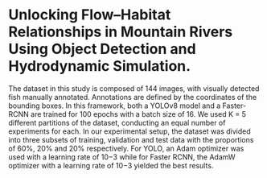 # Unlocking Flow–Habitat Relationships in Mountain Rivers Using Object Detection and Hydrodynamic Simulation.

The dataset in this study is composed of 144 images, with visually detected fish manually annotated. Annotations are defined by the coordinates of the bounding boxes. In this framework, both a YOLOv8 model and a Faster-RCNN are trained for 100 epochs with a batch size of 16. We used K = 5 different partitions of the dataset, conducting an equal number of experiments for each. In our experimental setup, the dataset was divided into three subsets of training, validation and test data with the proportions of 60%, 20% and 20% respectively. For YOLO, an Adam optimizer was used with a learning rate of 10−3 while for Faster RCNN, the AdamW optimizer with a learning rate of 10−3 yielded the best results. 
